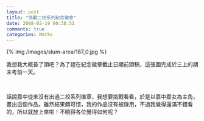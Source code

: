 ```yaml
---
layout: post
title: "挑戰二校系列紀念徽章"
date: 2008-02-19 00:38:51
comments: true
categories: Works
---
```

<p>{% img /images/slum-area/187_0.jpg %}</p><p>我想我大概昏了頭吧？為了趕在紀念徽章截止日期前頭稿，這張圖完成於三上的期末考前一天。</p><p>&nbsp;</p><p>話說嘉中從來沒有出過二校系列徽章，我想要挑戰看看，於是以嘉中嘉女為主角，畫出這個作品。雖然結果頗可惜，我的作品沒有被錄用，不過我覺得還滿不錯看的，所以就放上來啦！不曉得各位覺得如何呢？</p>
